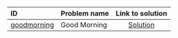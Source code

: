 | ID | Problem name | Link to solution |
|:---|:---|:---:|
| [goodmorning](https://open.kattis.com/problems/goodmorning   ) | Good Morning | [Solution](https://github.com/versenyi98/kattis-solutions/tree/main/solutions/Good%20Morning)|
